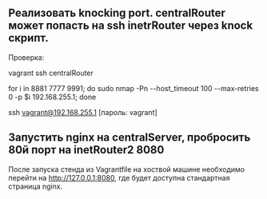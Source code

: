 ## Реализовать knocking port. centralRouter может попасть на ssh inetrRouter через knock скрипт.

Проверка:

vagrant ssh centralRouter

for i in 8881 7777 9991; do sudo nmap -Pn --host_timeout 100 --max-retries 0 -p $i 192.168.255.1; done

ssh vagrant@192.168.255.1 [пароль: vagrant]

## Запустить nginx на centralServer, пробросить 80й порт на inetRouter2 8080

После запуска  стенда из Vagrantfile на хоствой машине необходимо перейти на http://127.0.0.1:8080, где будет доступна стандартная страница nginx.

